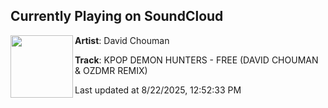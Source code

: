 ## Currently Playing on SoundCloud

[<img align="left" width="100" src="https://i1.sndcdn.com/artworks-BfL22kqMofLm5HcH-zvf6vA-t500x500.jpg">](https://soundcloud.com/davidchouman/free-david-chouman-ozdmr-1?in=saxurn/sets/oscillating-reaction)

**Artist**: David Chouman 

**Track**: KPOP DEMON HUNTERS - FREE (DAVID CHOUMAN & OZDMR REMIX)

Last updated at 8/22/2025, 12:52:33 PM
